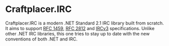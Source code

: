 ﻿# Craftplacer.IRC
Craftplacer.IRC is a modern .NET Standard 2.1 IRC library built from scratch. It aims to support [RFC 1459](https://tools.ietf.org/html/rfc1459.html), [RFC 2812](https://tools.ietf.org/html/rfc2812) and [IRCv3](https://ircv3.net/) specifications.
Unlike other .NET IRC libraries, this one tries to stay up to date with the new conventions of both .NET and IRC.